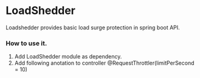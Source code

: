 # LoadShedder

Loadshedder provides basic load surge protection in spring boot API.

### How to use it.

1. Add LoadShedder module as dependency.
1. Add following anotation to controller @RequestThrottler(limitPerSecond = 10)
